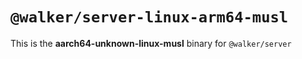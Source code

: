 # `@walker/server-linux-arm64-musl`

This is the **aarch64-unknown-linux-musl** binary for `@walker/server`
